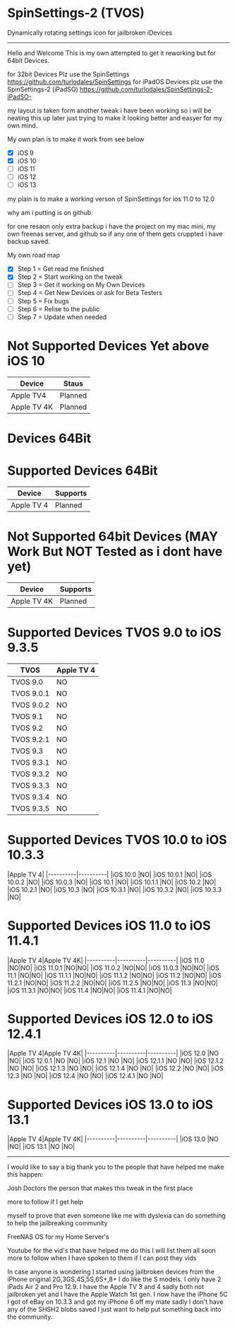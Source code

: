# SpinSettings-2 (TVOS)

Dynamically rotating settings icon for jailbroken iDevices

-----------------------------------------------------------------------------------------------------------------------------
Hello and Welcome This is my own attempted to get it reworking but for 64bit Devices.

for 32bit Devices Plz use the SpinSettings https://github.com/turlodales/SpinSettings
for iPadOS Devices plz use the SpinSettings-2 (iPadSO) https://github.com/turlodales/SpinSettings-2-iPadSO-

my layout is taken form another tweak i have been working so i will be neating this up later just trying to make it looking better and easyer for my own mind.

My own plan is to make it work from see below

- [x] iOS 9 
- [x] iOS 10 
- [ ] iOS 11
- [ ] iOS 12
- [ ] iOS 13

my plain is to make a working verson of SpinSettings for ios 11.0 to 12.0

why am i putting is on github:

for one resaon only extra backup i have the project on my mac mini, my own freenas server, and github so if any one of them gets cruppted i have backup saved.

My own road map
- [x] Step 1 = Get read me finished 
- [x] Step 2 = Start working on the tweak
- [ ] Step 3 = Get it working on My Own Devices
- [ ] Step 4 = Get New Devices or ask for Beta Testers
- [ ] Step 5 = Fix bugs 
- [ ] Step 6 = Relise to the public
- [ ] Step 7 = Update when needed 

# Not Supported Devices Yet above iOS 10
| Device        | Staus   | 
|---------|----------|
|  Apple TV4   | Planned |
|  Apple TV 4K | Planned |


# Devices 64Bit

# Supported Devices 64Bit
| Device      | Supports |
|---------|----------|
| Apple TV 4  |Planned|


# Not Supported 64bit Devices  (MAY Work But NOT Tested as i dont have yet)
| Device | Supports |
|---------|----------|
| Apple TV 4K | Planned |


# Supported Devices TVOS 9.0 to iOS 9.3.5
|TVOS |Apple TV 4|
|----------|----------|
|TVOS 9.0   |NO |
|TVOS 9.0.1 |NO |
|TVOS 9.0.2 |NO |
|TVOS 9.1   |NO |
|TVOS 9.2   |NO |
|TVOS 9.2.1 |NO |
|TVOS 9.3   |NO |
|TVOS 9.3.1 |NO |
|TVOS 9.3.2 |NO |
|TVOS 9.3.3 |NO |
|TVOS 9.3.4 |NO |
|TVOS 9.3.5 |NO |

# Supported Devices TVOS 10.0 to iOS 10.3.3
|Apple TV 4|
|----------|----------|
|iOS 10.0    |NO|
|iOS 10.0.1  |NO|
|iOS 10.0.2  |NO|
|iOS 10.0.3  |NO|
|iOS 10.1    |NO|
|iOS 10.1.1  |NO|
|iOS 10.2    |NO|
|iOS 10.2.1  |NO|
|iOS 10.3    |NO|
|iOS 10.3.1  |NO|
|iOS 10.3.2  |NO|
|iOS 10.3.3  |NO|


# Supported Devices iOS 11.0 to iOS 11.4.1 
|Apple TV 4|Apple TV 4K|
|----------|----------|----------|
|iOS 11.0     |NO|NO|
|iOS 11.0.1   |NO|NO|
|iOS 11.0.2   |NO|NO|
|iOS 11.0.3   |NO|NO|
|iOS 11.1     |NO|NO|
|iOS 11.1.1   |NO|NO|
|iOS 11.1.2   |NO|NO|
|iOS 11.2     |NO|NO|
|iOS 11.2.1   |NO|NO|
|iOS 11.2.2   |NO|NO|
|iOS 11.2.5   |NO|NO|
|iOS 11.3     |NO|NO|
|iOS 11.3.1   |NO|NO|
|iOS 11.4     |NO|NO|
|iOS 11.4.1   |NO|NO|


# Supported Devices iOS 12.0 to iOS 12.4.1 
|Apple TV 4|Apple TV  4K|
|----------|----------|----------|
|iOS 12.0     |NO |NO|
|iOS 12.0.1   |NO |NO|
|iOS 12.1     |NO |NO|
|iOS 12.1.1   |NO |NO|
|iOS 12.1.2   |NO |NO|
|iOS 12.1.3   |NO |NO|
|iOS 12.1.4   |NO |NO|
|iOS 12.2     |NO |NO|
|iOS 12.3     |NO |NO|
|iOS 12.4     |NO |NO|
|iOS 12.4.1   |NO |NO|


# Supported Devices iOS 13.0 to iOS 13.1 
|Apple TV 4|Apple TV  4K|
|----------|----------|----------|
|iOS 13.0     |NO |NO|
|iOS 13.1     |NO |NO|

-----------------------------------------------------------------------------------------------------------------------------


I would like to say a big thank you to the people that have helped me make this happen:

Josh Doctors the person that makes this tweak in the first place

more to follow if I get help

myself to prove that even someone like me with dyslexia can do something to help the jailbreaking community

FreeNAS OS for my Home Server's

Youtube for the vid's that have helped me do this I will list them all soon more to follow when I have spoken to them if I can post they vids

In case anyone is wondering I started using jailbroken devices from the iPhone original 2G,3GS,4S,5S,6S+,8+ I do like the S models. I only have 2 iPads Air 2 and Pro 12.9. I have the Apple TV 3 and 4 sadly both not jailbroken yet and I have the Apple Watch 1st gen. I now have the iPhone 5C I got of eBay on 10.3.3 and got my iPhone 6 off my mate sadly I don't have any of the SHSH2 blobs saved I just want to help put something back into the community.

